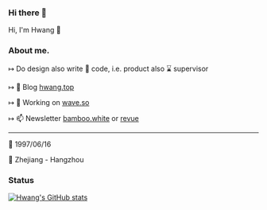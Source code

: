 ### Hi there 👋

<!--
**hwangdev97/hwangdev97** is a ✨ _special_ ✨ repository because its `README.md` (this file) appears on your GitHub profile.

Here are some ideas to get you started:

- 🔭 I’m currently working on ...
- 🌱 I’m currently learning ...
- 👯 I’m looking to collaborate on ...
- 🤔 I’m looking for help with ...
- 💬 Ask me about ...
- 📫 How to reach me: ...
- 😄 Pronouns: ...
- ⚡ Fun fact: ...
-->
Hi, I'm Hwang  👋

### About me.

↦ Do design also write 🤏 code, i.e. product also ⌛️ supervisor

↦ 💬 Blog [hwang.top](https://hwang.top)

↦ 🔭 Working on [wave.so](https://wave.so)

↦ 📫 Newsletter [bamboo.white](http://growing.zhubai.love/) or [revue](http://newsletter.hwang.top/)

---

🎂 1997/06/16

📌 Zhejiang - Hangzhou 


### Status

[![Hwang's GitHub stats](https://github-readme-stats.vercel.app/api?username=hwangdev97)](https://github.com/hwangdev97/github-readme-stats)

